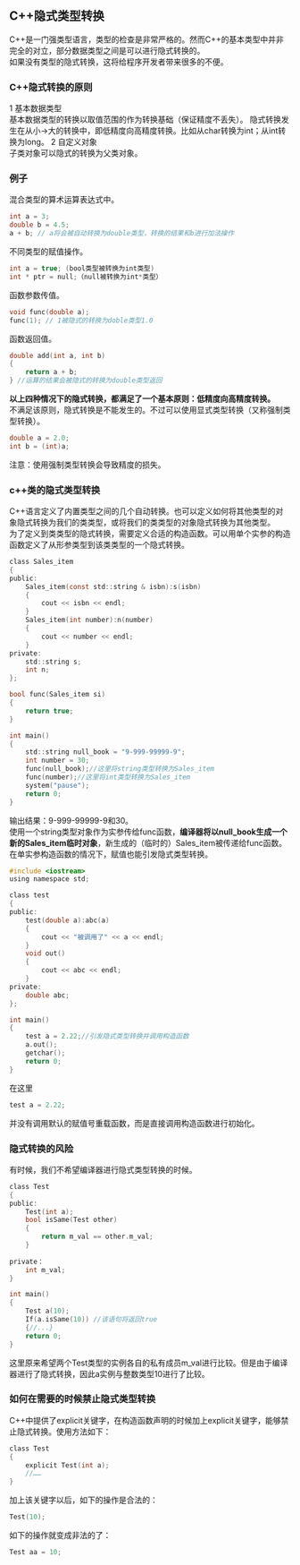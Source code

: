 ## C++隐式类型转换
C++是一门强类型语言，类型的检查是非常严格的。然而C++的基本类型中并非完全的对立，部分数据类型之间是可以进行隐式转换的。        
如果没有类型的隐式转换，这将给程序开发者带来很多的不便。    
### C++隐式转换的原则
1 基本数据类型   
基本数据类型的转换以取值范围的作为转换基础（保证精度不丢失）。
隐式转换发生在从小->大的转换中，即低精度向高精度转换。比如从char转换为int；从int转换为long。
2 自定义对象    
子类对象可以隐式的转换为父类对象。   
### 例子
混合类型的算术运算表达式中。  
```c
int a = 3;   
double b = 4.5;   
a + b; // a将会被自动转换为double类型，转换的结果和b进行加法操作      
```    
不同类型的赋值操作。   
```c
int a = true; (bool类型被转换为int类型)   
int * ptr = null;（null被转换为int*类型）   
```
函数参数传值。   
```c
void func(double a);   
func(1); // 1被隐式的转换为doble类型1.0  
```   
函数返回值。   
```c   
double add(int a, int b)  
{    
    return a + b;    
} //运算的结果会被隐式的转换为double类型返回   
```      
**以上四种情况下的隐式转换，都满足了一个基本原则：低精度向高精度转换。**   
不满足该原则，隐式转换是不能发生的。不过可以使用显式类型转换（又称强制类型转换）。   
```c
double a = 2.0;   
int b = (int)a;   
```   
注意：使用强制类型转换会导致精度的损失。 
### c++类的隐式类型转换
C++语言定义了内置类型之间的几个自动转换。也可以定义如何将其他类型的对象隐式转换为我们的类类型，或将我们的类类型的对象隐式转换为其他类型。    
为了定义到类类型的隐式转换，需要定义合适的构造函数。可以用单个实参的构造函数定义了从形参类型到该类类型的一个隐式转换。   
```c
class Sales_item  
{  
public:    
    Sales_item(const std::string & isbn):s(isbn)   
	{   
        cout << isbn << endl;   
    }   
    Sales_item(int number):n(number)   
	{   
        cout << number << endl;  
    }  
private:   
    std::string s;   
    int n;  
};   

bool func(Sales_item si)   
{  
    return true;   
}  

int main()   
{   
    std::string null_book = "9-999-99999-9";   
    int number = 30;    
    func(null_book);//这里将string类型转换为Sales_item    
    func(number);//这里将int类型转换为Sales_item   
    system("pause");   
    return 0;   
}   
```   
输出结果：9-999-99999-9和30。   
使用一个string类型对象作为实参传给func函数，**编译器将以null_book生成一个新的Sales_item临时对象**，新生成的（临时的）Sales_item被传递给func函数。  
在单实参构造函数的情况下，赋值也能引发隐式类型转换。   
```c
#include <iostream>     
using namespace std;   

class test  
{  
public:   
	test(double a):abc(a)  
	{   
		cout << "被调用了" << a << endl;   
	}  
	void out()  
	{   
		cout << abc << endl;    
	}  
private:   
	double abc;   
};  

int main()   
{  
	test a = 2.22;//引发隐式类型转换并调用构造函数  
	a.out();  
	getchar();   
	return 0;   
}
```  
在这里   
```c
test a = 2.22;   
```
并没有调用默认的赋值号重载函数，而是直接调用构造函数进行初始化。   
### 隐式转换的风险
有时候，我们不希望编译器进行隐式类型转换的时候。  
```c
class Test  
{   
public:   
	Test(int a);   
	bool isSame(Test other)   
	{   
		return m_val == other.m_val;  
	}   
 
private：  
	int m_val;   
}     

int main()   
{   
	Test a(10);   
	If(a.isSame(10)) //该语句将返回true  
	{//...}   
	return 0;   
}  
```   
这里原来希望两个Test类型的实例各自的私有成员m_val进行比较。但是由于编译器进行了隐式转换，因此a实例与整数类型10进行了比较。   
### 如何在需要的时候禁止隐式类型转换
C++中提供了explicit关键字，在构造函数声明的时候加上explicit关键字，能够禁止隐式转换。使用方法如下：   
```c
class Test   
{   
	explicit Test(int a);  
	//……   
}  
```    
加上该关键字以后，如下的操作是合法的：  
```c
Test(10);  
```
如下的操作就变成非法的了：   
```c
Test aa = 10;    
```   